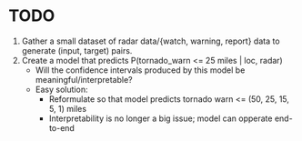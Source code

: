 # TODO
  
1. Gather a small dataset of radar data/{watch, warning, report} data to generate (input, target) pairs.
2. Create a model that predicts P(tornado_warn <= 25 miles | loc, radar)
    - Will the confidence intervals produced by this model be meaningful/interpretable?
    - Easy solution:
        - Reformulate so that model predicts tornado warn <= (50, 25, 15, 5, 1) miles
        - Interpretability is no longer a big issue; model can opperate end-to-end
